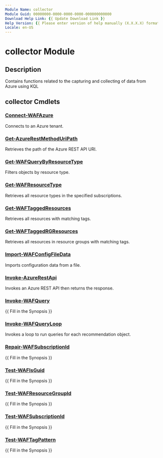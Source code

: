 ```yaml
---
Module Name: collector
Module Guid: 00000000-0000-0000-0000-000000000000
Download Help Link: {{ Update Download Link }}
Help Version: {{ Please enter version of help manually (X.X.X.X) format }}
Locale: en-US
---
```


# collector Module
## Description
Contains functions related to the capturing and collecting of data from Azure using KQL

## collector Cmdlets
### [Connect-WAFAzure](Connect-WAFAzure.md)
Connects to an Azure tenant.

### [Get-AzureRestMethodUriPath](Get-AzureRestMethodUriPath.md)
Retrieves the path of the Azure REST API URI.

### [Get-WAFQueryByResourceType](Get-WAFQueryByResourceType.md)
Filters objects by resource type.

### [Get-WAFResourceType](Get-WAFResourceType.md)
Retrieves all resource types in the specified subscriptions.

### [Get-WAFTaggedResources](Get-WAFTaggedResources.md)
Retrieves all resources with matching tags.

### [Get-WAFTaggedRGResources](Get-WAFTaggedRGResources.md)
Retrieves all resources in resource groups with matching tags.

### [Import-WAFConfigFileData](Import-WAFConfigFileData.md)
Imports configuration data from a file.

### [Invoke-AzureRestApi](Invoke-AzureRestApi.md)
Invokes an Azure REST API then returns the response.

### [Invoke-WAFQuery](Invoke-WAFQuery.md)
{{ Fill in the Synopsis }}

### [Invoke-WAFQueryLoop](Invoke-WAFQueryLoop.md)
Invokes a loop to run queries for each recommendation object.

### [Repair-WAFSubscriptionId](Repair-WAFSubscriptionId.md)
{{ Fill in the Synopsis }}

### [Test-WAFIsGuid](Test-WAFIsGuid.md)
{{ Fill in the Synopsis }}

### [Test-WAFResourceGroupId](Test-WAFResourceGroupId.md)
{{ Fill in the Synopsis }}

### [Test-WAFSubscriptionId](Test-WAFSubscriptionId.md)
{{ Fill in the Synopsis }}

### [Test-WAFTagPattern](Test-WAFTagPattern.md)
{{ Fill in the Synopsis }}

